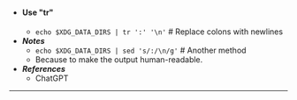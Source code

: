 - #### Use "tr"
    - `echo $XDG_DATA_DIRS | tr ':' '\n'` # Replace colons with newlines
- ***Notes***
    - `echo $XDG_DATA_DIRS | sed 's/:/\n/g'` # Another method
    - Because to make the output human-readable.
- ***References***
    - ChatGPT
- ---
